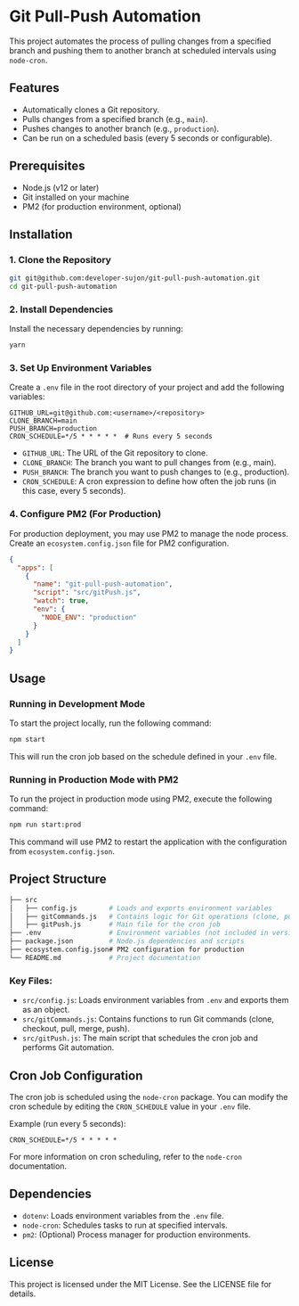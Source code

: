# Git Pull-Push Automation

This project automates the process of pulling changes from a specified branch and pushing them to another branch at scheduled intervals using `node-cron`.

## Features

- Automatically clones a Git repository.
- Pulls changes from a specified branch (e.g., `main`).
- Pushes changes to another branch (e.g., `production`).
- Can be run on a scheduled basis (every 5 seconds or configurable).

## Prerequisites

- Node.js (v12 or later)
- Git installed on your machine
- PM2 (for production environment, optional)

## Installation

### 1. Clone the Repository

```bash
git git@github.com:developer-sujon/git-pull-push-automation.git
cd git-pull-push-automation
```

### 2. Install Dependencies

Install the necessary dependencies by running:

```bash
yarn
```

### 3. Set Up Environment Variables

Create a `.env` file in the root directory of your project and add the following variables:

```env
GITHUB_URL=git@github.com:<username>/<repository>
CLONE_BRANCH=main
PUSH_BRANCH=production
CRON_SCHEDULE=*/5 * * * * *  # Runs every 5 seconds
```

- `GITHUB_URL`: The URL of the Git repository to clone.
- `CLONE_BRANCH`: The branch you want to pull changes from (e.g., main).
- `PUSH_BRANCH`: The branch you want to push changes to (e.g., production).
- `CRON_SCHEDULE`: A cron expression to define how often the job runs (in this case, every 5 seconds).

### 4. Configure PM2 (For Production)

For production deployment, you may use PM2 to manage the node process. Create an `ecosystem.config.json` file for PM2 configuration.

```json
{
  "apps": [
    {
      "name": "git-pull-push-automation",
      "script": "src/gitPush.js",
      "watch": true,
      "env": {
        "NODE_ENV": "production"
      }
    }
  ]
}
```

## Usage

### Running in Development Mode

To start the project locally, run the following command:

```bash
npm start
```

This will run the cron job based on the schedule defined in your `.env` file.

### Running in Production Mode with PM2

To run the project in production mode using PM2, execute the following command:

```bash
npm run start:prod
```

This command will use PM2 to restart the application with the configuration from `ecosystem.config.json`.

## Project Structure

```bash
├── src
│   ├── config.js        # Loads and exports environment variables
│   ├── gitCommands.js   # Contains logic for Git operations (clone, pull, push)
│   ├── gitPush.js       # Main file for the cron job
├── .env                 # Environment variables (not included in version control)
├── package.json         # Node.js dependencies and scripts
├── ecosystem.config.json# PM2 configuration for production
└── README.md            # Project documentation
```

### Key Files:

- `src/config.js`: Loads environment variables from `.env` and exports them as an object.
- `src/gitCommands.js`: Contains functions to run Git commands (clone, checkout, pull, merge, push).
- `src/gitPush.js`: The main script that schedules the cron job and performs Git automation.

## Cron Job Configuration

The cron job is scheduled using the `node-cron` package. You can modify the cron schedule by editing the `CRON_SCHEDULE` value in your `.env` file.

Example (run every 5 seconds):

```env
CRON_SCHEDULE=*/5 * * * * *
```

For more information on cron scheduling, refer to the `node-cron` documentation.

## Dependencies

- `dotenv`: Loads environment variables from the `.env` file.
- `node-cron`: Schedules tasks to run at specified intervals.
- `pm2`: (Optional) Process manager for production environments.

## License

This project is licensed under the MIT License. See the LICENSE file for details.

